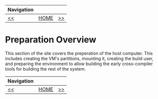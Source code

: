 | Navigation |||
| --- | --- | ---: |
| [<<](./Structure.md) | [HOME](./README.md) | [>>](./CreatePartition.md) |

# Preparation Overview

This section of the site covers the preperation of the host computer. This includes creating the VM's partitions, mounting it, creating the build user, and preparing the environment to allow building the early cross-compiler tools for building the rest of the system.

| Navigation |||
| --- | --- | ---: |
| [<<](./Structure.md) | [HOME](./README.md) | [>>](./CreatePartition.md) |